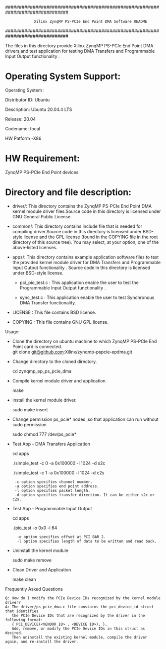 ###############################################################################

                 Xilinx ZynqMP PS-PCIe End Point DMA Software README

###############################################################################

The files in this directory provide Xilinx ZynqMP PS-PCIe End Point DMA drivers,and test application for testing  DMA Transfers and Programmable Input Output functionality .

Operating System Support:
=========================
Operating System :

Distributor ID:	Ubuntu

Description:	Ubuntu 20.04.4 LTS

Release:	20.04

Codename:	focal 

HW Patform -X86




HW Requirement:
===============
ZynqMP PS-PCIe End Point devices.


Directory and file description:
===============================
 - driver/: This directory contains the ZynqMP PS-PCIe End Point DMA kernel module
       driver files.Source code in this directory is licensed under GNU General Public License.

 - common/: This directory contains  include file that is needed for
	compiling driver.Source code in this directory is licensed under BSD-style license and the GPL license (found in the COPYING file in the root directory of this source tree).
        You may select, at your option, one of the above-listed licenses.

 - apps/: This directory contains example application software  files to test the
	provided kernel module driver for DMA Transfers and Programmable Input Output functionality .
         Source code in this directory is licensed under BSD-style license.
	

	 - pci_pio_test.c :
		 This application enable the user to test the Programmable Input Output functionality .
	
	 - sync_test.c :
	 This application enable the user to test Synchronous DMA Transfer functionality. 
	 
 - LICENSE : This file contains BSD license.																	

 - COPYING : This file contains GNU GPL license.			 

Usage:																				

		
 - Clone the directory on ubuntu machine to which ZynqMP PS-PCIe End Point card is connected.												      
			git clone git@github.com:Xilinx/zynqmp-pspcie-epdma.git
	
 - Change directory to the cloned directory.																	
 	
	cd zynqmp_ep_ps_pcie_dma
 - Compile  kernel module driver and application.																

	make
 - install the kernel module driver.

													
	sudo make insert
 
- Change permission ps_pcie* nodes ,so that application can run without sudo permission

	sudo chmod 777 /dev/ps_pcie*	
 - Test App - DMA Transfers Application

	cd apps

	./simple_test -c 0 -a 0x100000 -l 1024 -d s2c

	./simple_test -c 1 -a 0x100000 -l 1024 -d c2s

		-c option specifies channel number.
		-a option specifies end point address.
		-l option specifies packet length.
		-d option specifies transfer direction. It can be either s2c or c2s.

- Test App - Programmable Input Output

	cd apps

	./pio_test -o 0x0 -l 64	

		-o option specifies offset at PCI BAR 2.
		-l option specifies length of data to be written and read back.

- Uninstall the kernel module

	sudo make remove 



- Clean Driver and Application

	make clean


Frequently Asked Questions                                                                                                                                                             

				
	Q: How do I modify the PCIe Device IDs recognized by the kernel module driver?												
	A: The driver/ps_pcie_dma.c file constains the pci_device_id struct that identifies												
	   the PCIe Device IDs that are recognized by the driver in the following format:												
	   { PCI_DEVICE(<VENDOR ID> , <DEVICE ID>), },																	
	   Add, remove, or modify the PCIe Device IDs in this struct as desired. 													
	   Then uninstall the existing kernel module, compile the driver again, and re-install the driver.
